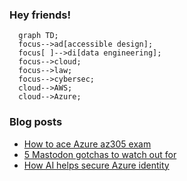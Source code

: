 ### Hey friends!

```mermaid
  graph TD;
  focus-->ad[accessible design];
  focus[ ]-->di[data engineering];
  focus-->cloud;
  focus-->law;
  focus-->cybersec;
  cloud-->AWS;
  cloud-->Azure;
```

### Blog posts
<!-- BLOG-POST-LIST:START -->
- [How to ace Azure az305 exam](https://tomaszhamerla.com/blog/az305-prep/)
- [5 Mastodon gotchas to watch out for](https://tomaszhamerla.com/blog/mastodon-gotchas/)
- [How AI helps secure Azure identity](https://tomaszhamerla.com/blog/ai-securing-azure-identity/)
<!-- BLOG-POST-LIST:END -->

